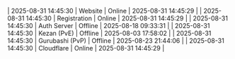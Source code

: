 | 2025-08-31 14:45:30 | Website | Online | 2025-08-31 14:45:29 |
| 2025-08-31 14:45:30 | Registration | Online | 2025-08-31 14:45:29 |
| 2025-08-31 14:45:30 | Auth Server | Offline | 2025-08-18 09:33:31 |
| 2025-08-31 14:45:30 | Kezan (PvE) | Offline | 2025-08-03 17:58:02 |
| 2025-08-31 14:45:30 | Gurubashi (PvP) | Offline | 2025-08-23 21:44:06 |
| 2025-08-31 14:45:30 | Cloudflare | Online | 2025-08-31 14:45:29 |
